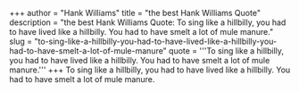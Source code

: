 +++
author = "Hank Williams"
title = "the best Hank Williams Quote"
description = "the best Hank Williams Quote: To sing like a hillbilly, you had to have lived like a hillbilly. You had to have smelt a lot of mule manure."
slug = "to-sing-like-a-hillbilly-you-had-to-have-lived-like-a-hillbilly-you-had-to-have-smelt-a-lot-of-mule-manure"
quote = '''To sing like a hillbilly, you had to have lived like a hillbilly. You had to have smelt a lot of mule manure.'''
+++
To sing like a hillbilly, you had to have lived like a hillbilly. You had to have smelt a lot of mule manure.
